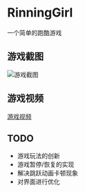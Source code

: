 # RinningGirl
一个简单的跑酷游戏

## 游戏截图

![游戏截图](http://7wy477.com1.z0.glb.clouddn.com/qinyuanpei_imgs_跑酷游戏展示.jpg)

## 游戏视频

[游戏视频](url)

## TODO
* 游戏玩法的创新
* 游戏暂停/恢复的实现
* 解决跳跃动画卡顿现象
* 对界面进行优化
